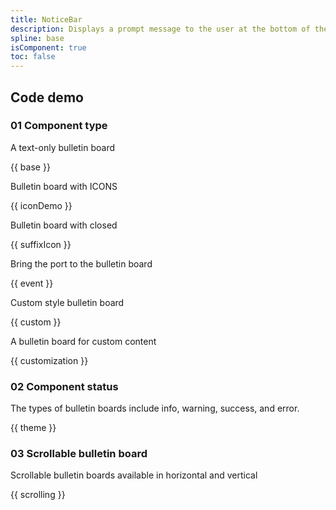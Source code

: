 ```yaml
---
title: NoticeBar
description: Displays a prompt message to the user at the bottom of the navigation bar.
spline: base
isComponent: true
toc: false
---
```


## Code demo

### 01 Component type

A text-only bulletin board

{{ base }}

Bulletin board with ICONS

{{ iconDemo }}

Bulletin board with closed

{{ suffixIcon }}

Bring the port to the bulletin board

{{ event }}

Custom style bulletin board

{{ custom }}

A bulletin board for custom content

{{ customization }}

### 02 Component status

The types of bulletin boards include info, warning, success, and error.

{{ theme }}

### 03 Scrollable bulletin board

Scrollable bulletin boards available in horizontal and vertical

{{ scrolling }}
